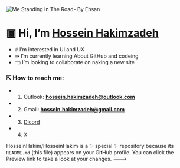 <picture>
 <source media="(prefers-color-scheme: dark)" srcset="https://github.com/HosseinHakim/HosseinHakim/assets/150718871/6b62291e-40ef-4739-a28e-57323f038382">
 <source media="(prefers-color-scheme: light)" srcset="https://github.com/HosseinHakim/HosseinHakim/assets/150718871/6b62291e-40ef-4739-a28e-57323f038382">
 <img alt="Me Standing In The Road- By Ehsan" src=""https://github.com/HosseinHakim/HosseinHakim/assets/150718871/6b62291e-40ef-4739-a28e-57323f038382">
</picture>


# ▣  Hi, I’m [Hossein Hakimzadeh](https://github.com/HosseinHakim)
- ⫻ I’m interested in UI and UX
- ⇛ I’m currently learning About GitHub and codeing
- ⫎ I’m looking to collaborate on naking a new site 
### ⇱ How to reach me:
   -  1.  Outlook: **hossein.hakimzadeh@outlook.com**
   -  2. Gmail: **hossein.hakimzadeh@gmail.com**
   -  3. [Dicord](https://discord.com/users/1096397829947277393)
   -  4. [X](https://twitter.com/HHakimzadeh)
    


HosseinHakim/HosseinHakim is a ✨ special ✨ repository because its `README.md` (this file) appears on your GitHub profile.
You can click the Preview link to take a look at your changes.
--->
